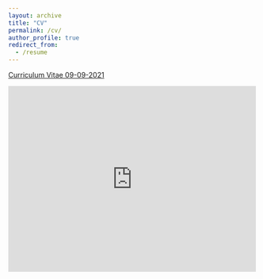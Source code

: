 ```yaml
---
layout: archive
title: "CV"
permalink: /cv/
author_profile: true
redirect_from:
  - /resume
---
```


<a href="/files/2021-09-09 CV.pdf" class="image fit">Curriculum Vitae 09-09-2021</a>


<embed src="http://marterin.github.io/files/2021-09-09 CV.pdf" width="500" height="375" 
 type="application/pdf">

